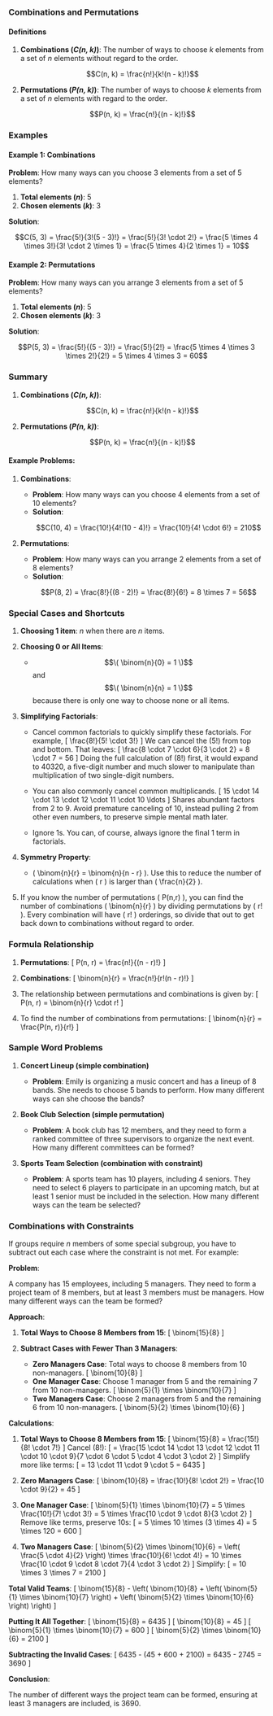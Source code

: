 ### Combinations and Permutations

#### Definitions

1. **Combinations (_C(n, k)_)**: The number of ways to choose _k_ elements from a set of _n_ elements without regard to the order.
   
   ```math
   C(n, k) = \frac{n!}{k!(n - k)!}
   ```

2. **Permutations (_P(n, k)_)**: The number of ways to choose _k_ elements from a set of _n_ elements with regard to the order.
   
   ```math
   P(n, k) = \frac{n!}{(n - k)!}
   ```

### Examples

#### Example 1: Combinations

**Problem**: How many ways can you choose 3 elements from a set of 5 elements?

1. **Total elements (_n_)**: 5
2. **Chosen elements (_k_)**: 3

**Solution**:
```math
C(5, 3) = \frac{5!}{3!(5 - 3)!} = \frac{5!}{3! \cdot 2!} = \frac{5 \times 4 \times 3!}{3! \cdot 2 \times 1} = \frac{5 \times 4}{2 \times 1} = 10
```

#### Example 2: Permutations

**Problem**: How many ways can you arrange 3 elements from a set of 5 elements?

1. **Total elements (_n_)**: 5
2. **Chosen elements (_k_)**: 3

**Solution**:
```math
P(5, 3) = \frac{5!}{(5 - 3)!} = \frac{5!}{2!} = \frac{5 \times 4 \times 3 \times 2!}{2!} = 5 \times 4 \times 3 = 60
```

### Summary

1. **Combinations (_C(n, k)_)**: 
   ```math
   C(n, k) = \frac{n!}{k!(n - k)!}
   ```

2. **Permutations (_P(n, k)_)**: 
   ```math
   P(n, k) = \frac{n!}{(n - k)!}
   ```

#### Example Problems:

1. **Combinations**:
   - **Problem**: How many ways can you choose 4 elements from a set of 10 elements?
   - **Solution**:
     ```math
     C(10, 4) = \frac{10!}{4!(10 - 4)!} = \frac{10!}{4! \cdot 6!} = 210
     ```

2. **Permutations**:
   - **Problem**: How many ways can you arrange 2 elements from a set of 8 elements?
   - **Solution**:
     ```math
     P(8, 2) = \frac{8!}{(8 - 2)!} = \frac{8!}{6!} = 8 \times 7 = 56
     ```


### Special Cases and Shortcuts

1. **Choosing 1 item**: _n_ when there are _n_ items.

2. **Choosing 0 or All Items**:
    - $$\( \binom{n}{0} = 1 \)$$ and $$\( \binom{n}{n} = 1 \)$$ because there is only one way to choose none or all items.

3. **Simplifying Factorials**:
    - Cancel common factorials to quickly simplify these factorials. For example,
      \[
      \frac{8!}{5! \cdot 3!}
      \]
      We can cancel the \(5!\) from top and bottom.
      That leaves:
      \[
      \frac{8 \cdot 7 \cdot 6}{3 \cdot 2} = 8 \cdot 7 = 56
      \]
      Doing the full calculation of \(8!\) first, it would expand to 40320, a five-digit number and much slower to manipulate than multiplication of two single-digit numbers.

    - You can also commonly cancel common multiplicands.
      \[
      15 \cdot 14 \cdot 13 \cdot 12 \cdot 11 \cdot 10 \ldots
      \]
      Shares abundant factors from 2 to 9.
      Avoid premature canceling of 10, instead pulling 2 from other even numbers, to preserve simple mental math later.

    - Ignore 1s. You can, of course, always ignore the final 1 term in factorials.

4. **Symmetry Property**:
    - \( \binom{n}{r} = \binom{n}{n - r} \). Use this to reduce the number of calculations when \( r \) is larger than \( \frac{n}{2} \).

5. If you know the number of permutations \( P(n,r) \), you can find the number of combinations \( \binom{n}{r} \) by dividing permutations by \( r! \). Every combination will have \( r! \) orderings, so divide that out to get back down to combinations without regard to order.

### Formula Relationship

1. **Permutations**:
    \[
    P(n, r) = \frac{n!}{(n - r)!}
    \]

2. **Combinations**:
    \[
    \binom{n}{r} = \frac{n!}{r!(n - r)!}
    \]

3. The relationship between permutations and combinations is given by:
    \[
    P(n, r) = \binom{n}{r} \cdot r!
    \]

4. To find the number of combinations from permutations:
    \[
    \binom{n}{r} = \frac{P(n, r)}{r!}
    \]

### Sample Word Problems

1. **Concert Lineup (simple combination)**
    - **Problem**: Emily is organizing a music concert and has a lineup of 8 bands. She needs to choose 5 bands to perform. How many different ways can she choose the bands?

2. **Book Club Selection (simple permutation)**
    - **Problem**: A book club has 12 members, and they need to form a ranked committee of three supervisors to organize the next event. How many different committees can be formed?

3. **Sports Team Selection (combination with constraint)**
    - **Problem**: A sports team has 10 players, including 4 seniors. They need to select 6 players to participate in an upcoming match, but at least 1 senior must be included in the selection. How many different ways can the team be selected?

### Combinations with Constraints

If groups require _n_ members of some special subgroup, you have to subtract out each case where the constraint is not met. For example:

**Problem**:

A company has 15 employees, including 5 managers. They need to form a project team of 8 members, but at least 3 members must be managers. How many different ways can the team be formed?

**Approach**:

1. **Total Ways to Choose 8 Members from 15**:
    \[
    \binom{15}{8}
    \]

2. **Subtract Cases with Fewer Than 3 Managers**:
    - **Zero Managers Case**: Total ways to choose 8 members from 10 non-managers.
        \[
        \binom{10}{8}
        \]
    - **One Manager Case**: Choose 1 manager from 5 and the remaining 7 from 10 non-managers.
        \[
        \binom{5}{1} \times \binom{10}{7}
        \]
    - **Two Managers Case**: Choose 2 managers from 5 and the remaining 6 from 10 non-managers.
        \[
        \binom{5}{2} \times \binom{10}{6}
        \]

**Calculations**:

1. **Total Ways to Choose 8 Members from 15**:
    \[
    \binom{15}{8} = \frac{15!}{8! \cdot 7!}
    \]
    Cancel \(8!\):
    \[
    = \frac{15 \cdot 14 \cdot 13 \cdot 12 \cdot 11 \cdot 10 \cdot 9}{7 \cdot 6 \cdot 5 \cdot 4 \cdot 3 \cdot 2}
    \]
    Simplify more like terms:
    \[
    = 13 \cdot 11 \cdot 9 \cdot 5 = 6435
    \]

2. **Zero Managers Case**:
    \[
    \binom{10}{8} = \frac{10!}{8! \cdot 2!} = \frac{10 \cdot 9}{2} = 45
    \]

3. **One Manager Case**:
    \[
    \binom{5}{1} \times \binom{10}{7} = 5 \times \frac{10!}{7! \cdot 3!} = 5 \times \frac{10 \cdot 9 \cdot 8}{3 \cdot 2}
    \]
    Remove like terms, preserve 10s:
    \[
    = 5 \times 10 \times (3 \times 4) = 5 \times 120 = 600
    \]

4. **Two Managers Case**:
    \[
    \binom{5}{2} \times \binom{10}{6} = \left( \frac{5 \cdot 4}{2} \right) \times \frac{10!}{6! \cdot 4!} = 10 \times \frac{10 \cdot 9 \cdot 8 \cdot 7}{4 \cdot 3 \cdot 2}
    \]
    Simplify:
    \[
    = 10 \times 3 \times 7 = 2100
    \]

**Total Valid Teams**:
    \[
    \binom{15}{8} - \left( \binom{10}{8} + \left( \binom{5}{1} \times \binom{10}{7} \right) + \left( \binom{5}{2} \times \binom{10}{6} \right) \right)
    \]

**Putting It All Together**:
    \[
    \binom{15}{8} = 6435
    \]
    \[
    \binom{10}{8} = 45
    \]
    \[
    \binom{5}{1} \times \binom{10}{7} = 600
    \]
    \[
    \binom{5}{2} \times \binom{10}{6} = 2100
    \]

**Subtracting the Invalid Cases**:
    \[
    6435 - (45 + 600 + 2100) = 6435 - 2745 = 3690
    \]

**Conclusion**:

The number of different ways the project team can be formed, ensuring at least 3 managers are included, is 3690.
